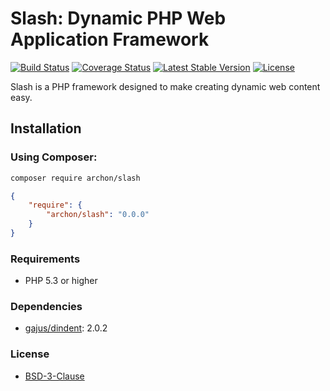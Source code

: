 # Slash: Dynamic PHP Web Application Framework

[![Build Status](https://img.shields.io/travis/HWGehring/Slash.svg?style=flat-square)](https://travis-ci.org/HWGehring/Slash)
[![Coverage Status](https://img.shields.io/coveralls/HWGehring/Slash.svg?style=flat-square)](https://coveralls.io/github/HWGehring/Slash?branch=master)
[![Latest Stable Version](https://img.shields.io/packagist/v/archon/slash.svg?style=flat-square)](https://packagist.org/packages/archon/slash)
[![License](https://img.shields.io/packagist/l/archon/slash.svg?style=flat-square)](https://packagist.org/packages/archon/slash)

Slash is a PHP framework designed to make creating dynamic web content easy.

## Installation

### Using Composer:

```sh
composer require archon/slash
```

```json
{
    "require": {
        "archon/slash": "0.0.0"
    }
}
```

### Requirements
 - PHP 5.3 or higher

### Dependencies
 - [gajus/dindent](https://github.com/gajus/dindent): 2.0.2

### License
 - [BSD-3-Clause](http://opensource.org/licenses/BSD-3-Clause)